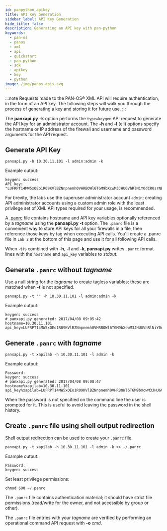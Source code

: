 ```yaml
---
id: panpython_apikey
title: API Key Generation
sidebar_label: API Key Generation
hide_title: false
description: Generating an API key with pan-python
keywords:
  - pan-os
  - panos
  - xml
  - api
  - quickstart
  - pan-python
  - sdk
  - apikey
  - key
  - python
image: /img/panos_apis.svg
---
```


:::note
Requests made to the PAN-OS® XML API will require authentication, in the form of an API key. The following steps will walk you through the process of generating a key and storing it for future use.
:::

The **panxapi.py** **-k** option performs the `type=keygen` API request
to generate the API key for an administrator account. The **-h** and
**-l** (ell) options specify the hostname or IP address of the firewall
and username and password arguments for the API request.

## Generate API Key

```shell-session
panxapi.py -h 10.30.11.101 -l admin:admin -k
```

Example output:

```console
keygen: success
API key:  "LUFRPT14MW5xOEo1R09KVlBZNnpnemh0VHRBOWl6TGM9bXcwM3JHUGVhRlNiY0dCR0srNERUQT09"
```

For brevity, the labs use the superuser administrator account `admin`;
creating API administrator accounts using a custom admin role with the
least privilege set of XML API types required for your usage, is
recommended.

A [.panrc](https://github.com/kevinsteves/pan-python/blob/master/doc/panrc.rst)
file contains hostname and API key variables optionally referenced by a
_tagname_ using the **panxapi.py** **-t** option. The `.panrc` file is a convenient way to store
API keys for all your firewalls in a file, then reference those keys by
tag when executing API calls. You'll create a .panrc file in `Lab 2` at
the bottom of this page and use it for all following API calls.

When **-t** is combined with **-h**, **-l** and **-k**, **panxapi.py**
writes `.panrc` format lines with the `hostname` and `api_key` variables
to _stdout_.

## Generate `.panrc` without _tagname_

Use a null string for the _tagname_ to create tagless variables; these
are matched when **-t** is not specified.

```shell-session
panxapi.py -t '' -h 10.30.11.101 -l admin:admin -k
```

Example output:

```console
keygen: success
# panxapi.py generated: 2017/04/08 09:05:42
hostname=10.30.11.101
api_key=LUFRPT14MW5xOEo1R09KVlBZNnpnemh0VHRBOWl6TGM9bXcwM3JHUGVhRlNiY0dCR0srNERUQT09
```

## Generate `.panrc` with _tagname_

```shell-session
panxapi.py -t xapilab -h 10.30.11.101 -l admin -k
```

Example output:

```console
Password:
keygen: success
# panxapi.py generated: 2017/04/08 09:08:47
hostname%xapilab=10.30.11.101
api_key%xapilab=LUFRPT14MW5xOEo1R09KVlBZNnpnemh0VHRBOWl6TGM9bXcwM3JHUGVhRlNiY0dCR0srNERUQT09
```

When the password is not specified on the command line the user is
prompted for it. This is useful to avoid leaving the password in the
shell history.

## Create `.panrc` file using shell output redirection

Shell output redirection can be used to create your `.panrc` file.

```shell-session
panxapi.py -t xapilab -h 10.30.11.101 -l admin -k >> ~/.panrc
```

Example output:

```console
Password:
keygen: success
```

Set least privilege permissions:

```shell-session
chmod 600 ~/.panrc
```

The `.panrc` file contains authentication material; it should have
strict file permissions (read/write for the owner, and not accessible by
group or other).

The `.panrc` file entries with your _tagname_ are verified by performing
an operational command API request with **-o** _cmd_.

